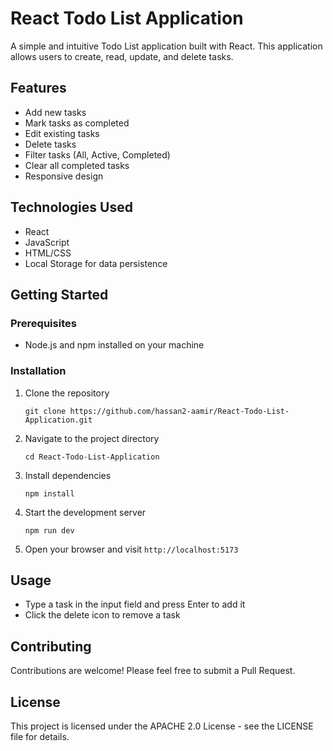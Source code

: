 # React Todo List Application

A simple and intuitive Todo List application built with React. This application allows users to create, read, update, and delete tasks.

## Features

- Add new tasks
- Mark tasks as completed
- Edit existing tasks
- Delete tasks
- Filter tasks (All, Active, Completed)
- Clear all completed tasks
- Responsive design

## Technologies Used

- React
- JavaScript
- HTML/CSS
- Local Storage for data persistence

## Getting Started

### Prerequisites

- Node.js and npm installed on your machine

### Installation

1. Clone the repository
    ```
    git clone https://github.com/hassan2-aamir/React-Todo-List-Application.git
    ```

2. Navigate to the project directory
    ```
    cd React-Todo-List-Application
    ```

3. Install dependencies
    ```
    npm install
    ```

4. Start the development server
    ```
    npm run dev
    ```

5. Open your browser and visit `http://localhost:5173`

## Usage

- Type a task in the input field and press Enter to add it
- Click the delete icon to remove a task

## Contributing

Contributions are welcome! Please feel free to submit a Pull Request.

## License

This project is licensed under the APACHE 2.0 License - see the LICENSE file for details.
